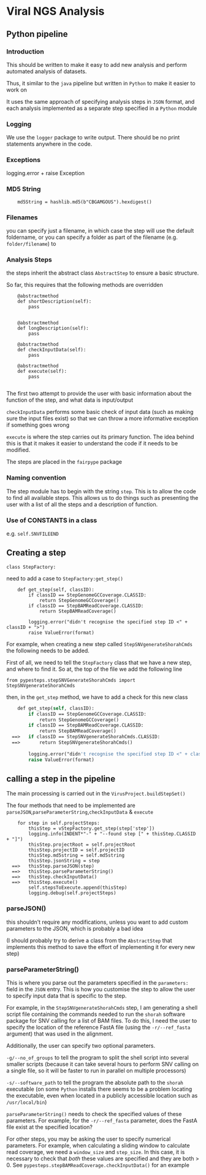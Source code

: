 # Viral NGS Analysis

## Python pipeline

### Introduction
This should be written to make it easy to add new analysis and perform automated analysis of datasets.

Thus, it similar to the `java` pipeline but written in `Python` to make it easier to work on

It uses the same approach of specifying analysis steps in `JSON` format, and each analysis implemented as a separate step specified in a `Python` module

### Logging
We use the `logger` package to write output. There should be no print statements anywhere in the code.

### Exceptions
logging.error + raise Exception 

### MD5 String
```
    md5String = hashlib.md5(b"CBGAMGOUS").hexdigest()
```

### Filenames
you can specify just a filename, in which case the step will use the default foldername, or you can specify a folder as part of the filename (e.g. `folder/filename`) to 


### Analysis Steps
the steps inherit the abstract class `AbstractStep` to ensure a basic structure.

So far, this requires that the following methods are overridden

```
    @abstractmethod
    def shortDescription(self):
        pass
    
    
    @abstractmethod
    def longDescription(self):
        pass
    
    @abstractmethod
    def checkInputData(self):
        pass    

    @abstractmethod
    def execute(self):
        pass    
      
``` 
The first two attempt to provide the user with basic information about the function of the step, and what data is input/output

`checkInputData` performs some basic check of input data (such as making sure the input files exist) so that we can throw a more informative exception if something goes wrong

`execute` is where the step carries out its primary function. The idea behind this is that it makes it easier to understand the code if it needs to be modified.

The steps are placed in the `fairpype` package

### Naming convention
The step module has to begin with the string `step`. This is to allow the code to find all available steps. This allows us to do things such as presenting the user with a list of all the steps and a description of function.

### Use of CONSTANTS in a class
e.g. `self.SNVFILEEND`

## Creating a step
`class StepFactory:`

need to add a case to `StepFactory:get_step()`

```
    def get_step(self, classID):
        if classID == StepGenomeGCCoverage.CLASSID:
            return StepGenomeGCCoverage()
        if classID == StepBAMReadCoverage.CLASSID:
            return StepBAMReadCoverage()
       
        logging.error("didn't recognise the specified step ID <" + classID + ">")
        raise ValueError(format)
```

For example, when creating a new step called `StepSNVgenerateShorahCmds` the following needs to be added.

First of all, we need to tell the `StepFactory` class that we have a new step, and where to find it. So at, the top of the file we add the following line

```
from pypesteps.stepSNVGenerateShorahCmds import StepSNVgenerateShorahCmds
```
then, in the `get_step` method, we have to add a check for this new class

```p
    def get_step(self, classID):
        if classID == StepGenomeGCCoverage.CLASSID:
            return StepGenomeGCCoverage()
        if classID == StepBAMReadCoverage.CLASSID:
            return StepBAMReadCoverage()
  ==>   if classID == StepSNVgenerateShorahCmds.CLASSID:
  ==>       return StepSNVgenerateShorahCmds()            
       
        logging.error("didn't recognise the specified step ID <" + classID + ">")
        raise ValueError(format)
```

## calling a step in the pipeline

The main processing is carried out in the `VirusProject.buildStepSet()`

The four methods that need to be implemented are `parseJSON`,`parseParameterString`,`checkInputData` & `execute` 

```
    for step in self.projectSteps:
        thisStep = vStepFactory.get_step(step['step'])
        logging.info(INDENT*"-" + "--found step [" + thisStep.CLASSID + "]")
        thisStep.projectRoot = self.projectRoot
        thisStep.projectID = self.projectID
        thisStep.md5string = self.md5string
        thisStep.jsonString = step
  ==>   thisStep.parseJSON(step)
  ==>   thisStep.parseParameterString()
  ==>   thisStep.checkInputData()
  ==>   thisStep.execute()
        self.stepsToExecute.append(thisStep)
        logging.debug(self.projectSteps)
```

### parseJSON()
this shouldn't require any modifications, unless you want to add custom parameters to the JSON, which is probably a bad idea

(I should probably try to derive a class from the `AbstractStep` that implements this method to save the effort of implementing it for every new step)

### parseParameterString()
This is where you parse out the parameters specified in the `parameters:` field in the `JSON` entry. This is how you customise the step to allow the user to specify input data that is specific to the step. 

For example, in the `StepSNVgenerateShorahCmds` step, I am generating a shell script file containing the commands needed to run the `shorah` software package for SNV calling for a list of BAM files. To do this, I need the user to specify the location of the reference FastA file (using the `-r/--ref_fasta` argument) that was used in the alignment. 

Additionally, the user can specify two optional parameters. 

`-g/--no_of_groups` to tell the program to split the shell script into several smaller scripts (because it can take several hours to perform SNV calling on a single file, so it will be faster to run in parallel on multiple processors)

`-s/--software_path` to tell the program the absolute path to the `shorah` executable (on some `Python` installs there seems to be a problem locating the executable, even when located in a publicly accessible location such as `/usr/local/bin`)

`parseParameterString()` needs to check the specified values of these parameters. For example, for the `-r/--ref_fasta` parameter, does the FastA file exist at the specified location?

For other steps, you may be asking the user to specify numerical parameters. For example, when calculating a sliding window to calculate read coverage, we need a `window_size` and `step_size`. In this case, it is necessary to check that *both* these values are specified and they are both > 0. See `pypesteps.stepBAMReadCoverage.checkInputData()` for an example